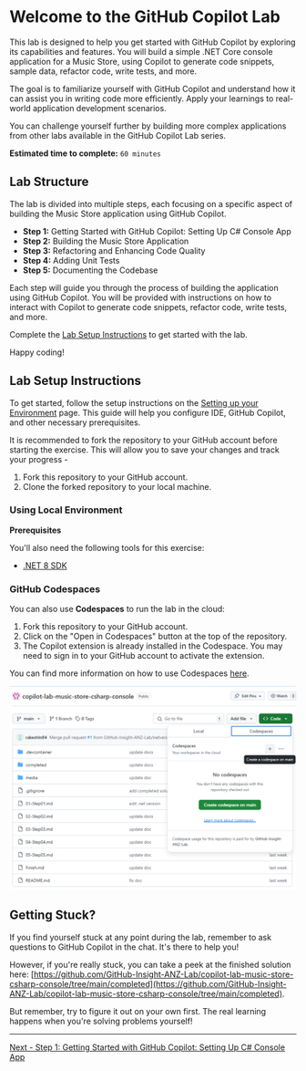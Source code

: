 # Welcome to the GitHub Copilot Lab

This lab is designed to help you get started with GitHub Copilot by exploring its capabilities and features. You will build a simple .NET Core console application for a Music Store, using Copilot to generate code snippets, sample data, refactor code, write tests, and more.

The goal is to familiarize yourself with GitHub Copilot and understand how it can assist you in writing code more efficiently. Apply your learnings to real-world application development scenarios.

You can challenge yourself further by building more complex applications from other labs available in the GitHub Copilot Lab series.

**Estimated time to complete:** `60 minutes`

## Lab Structure

The lab is divided into multiple steps, each focusing on a specific aspect of building the Music Store application using GitHub Copilot.

- **Step 1:** Getting Started with GitHub Copilot: Setting Up C# Console App
- **Step 2:** Building the Music Store Application
- **Step 3:** Refactoring and Enhancing Code Quality
- **Step 4:** Adding Unit Tests
- **Step 5:** Documenting the Codebase

Each step will guide you through the process of building the application using GitHub Copilot. You will be provided with instructions on how to interact with Copilot to generate code snippets, refactor code, write tests, and more.

Complete the [Lab Setup Instructions](#lab-setup-instructions) to get started with the lab.

Happy coding!

## Lab Setup Instructions

To get started, follow the setup instructions on the [Setting up your Environment](https://github-insight-anz-lab.github.io/github-copilot-labs-list/getting-started/#-setting-up-your-environment) page. This guide will help you configure IDE, GitHub Copilot, and other necessary prerequisites.

It is recommended to fork the repository to your GitHub account before starting the exercise. This will allow you to save your changes and track your progress -

1. Fork this repository to your GitHub account.
2. Clone the forked repository to your local machine.

### Using Local Environment

**Prerequisites**

You'll also need the following tools for this exercise:

- [.NET 8 SDK](https://dotnet.microsoft.com/en-us/download/dotnet/8.0)

### GitHub Codespaces

You can also use **Codespaces** to run the lab in the cloud:

1. Fork this repository to your GitHub account.
2. Click on the "Open in Codespaces" button at the top of the repository.
3. The Copilot extension is already installed in the Codespace. You may need to sign in to your GitHub account to activate the extension.

You can find more information on how to use Codespaces [here](https://docs.github.com/en/codespaces/getting-started/quickstart).

![image](./media/474979958-8f0799d2-ec1f-4b8e-9f5a-16f8d0bc2611.png)

## Getting Stuck?

If you find yourself stuck at any point during the lab, remember to ask questions to GitHub Copilot in the chat. It's there to help you!

However, if you're really stuck, you can take a peek at the finished solution here: [https://github.com/GitHub-Insight-ANZ-Lab/copilot-lab-music-store-csharp-console/tree/main/completed](https://github.com/GitHub-Insight-ANZ-Lab/copilot-lab-music-store-csharp-console/tree/main/completed).

But remember, try to figure it out on your own first. The real learning happens when you're solving problems yourself!

---

[Next - Step 1: Getting Started with GitHub Copilot: Setting Up C# Console App](./01-Step01.md)
